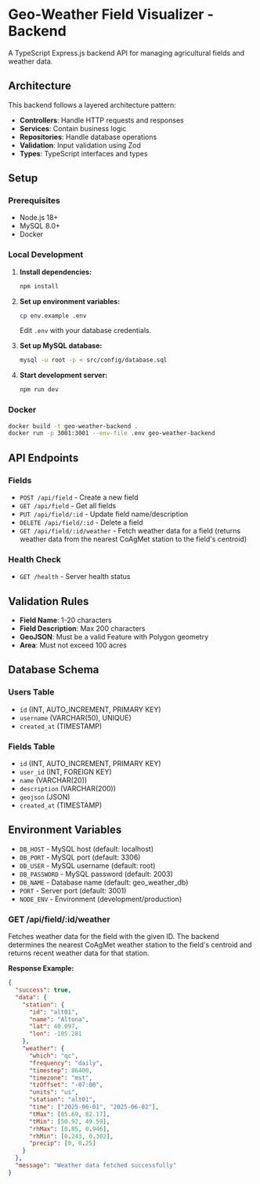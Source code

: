# Geo-Weather Field Visualizer - Backend

A TypeScript Express.js backend API for managing agricultural fields and weather data.

## Architecture

This backend follows a layered architecture pattern:

- **Controllers**: Handle HTTP requests and responses
- **Services**: Contain business logic
- **Repositories**: Handle database operations
- **Validation**: Input validation using Zod
- **Types**: TypeScript interfaces and types

## Setup

### Prerequisites

- Node.js 18+
- MySQL 8.0+
- Docker

### Local Development

1. **Install dependencies:**
   ```bash
   npm install
   ```

2. **Set up environment variables:**
   ```bash
   cp env.example .env
   ```
   Edit `.env` with your database credentials.

3. **Set up MySQL database:**
   ```bash
   mysql -u root -p < src/config/database.sql
   ```

4. **Start development server:**
   ```bash
   npm run dev
   ```

### Docker

```bash
docker build -t geo-weather-backend .
docker run -p 3001:3001 --env-file .env geo-weather-backend
```

## API Endpoints

### Fields

- `POST /api/field` - Create a new field
- `GET /api/field` - Get all fields
- `PUT /api/field/:id` - Update field name/description
- `DELETE /api/field/:id` - Delete a field
- `GET /api/field/:id/weather` - Fetch weather data for a field (returns weather data from the nearest CoAgMet station to the field's centroid)

### Health Check

- `GET /health` - Server health status

## Validation Rules

- **Field Name**: 1-20 characters
- **Field Description**: Max 200 characters
- **GeoJSON**: Must be a valid Feature with Polygon geometry
- **Area**: Must not exceed 100 acres

## Database Schema

### Users Table
- `id` (INT, AUTO_INCREMENT, PRIMARY KEY)
- `username` (VARCHAR(50), UNIQUE)
- `created_at` (TIMESTAMP)

### Fields Table
- `id` (INT, AUTO_INCREMENT, PRIMARY KEY)
- `user_id` (INT, FOREIGN KEY)
- `name` (VARCHAR(20))
- `description` (VARCHAR(200))
- `geojson` (JSON)
- `created_at` (TIMESTAMP)

## Environment Variables

- `DB_HOST` - MySQL host (default: localhost)
- `DB_PORT` - MySQL port (default: 3306)
- `DB_USER` - MySQL username (default: root)
- `DB_PASSWORD` - MySQL password (default: 2003)
- `DB_NAME` - Database name (default: geo_weather_db)
- `PORT` - Server port (default: 3001)
- `NODE_ENV` - Environment (development/production)

### GET /api/field/:id/weather
Fetches weather data for the field with the given ID. The backend determines the nearest CoAgMet weather station to the field's centroid and returns recent weather data for that station.

**Response Example:**
```json
{
  "success": true,
  "data": {
    "station": {
      "id": "alt01",
      "name": "Altona",
      "lat": 40.097,
      "lon": -105.281
    },
    "weather": {
      "which": "qc",
      "frequency": "daily",
      "timestep": 86400,
      "timezone": "mst",
      "tzOffset": "-07:00",
      "units": "us",
      "station": "alt01",
      "time": ["2025-06-01", "2025-06-02"],
      "tMax": [85.69, 82.17],
      "tMin": [50.92, 49.59],
      "rhMax": [0.85, 0.946],
      "rhMin": [0.243, 0.302],
      "precip": [0, 0.25]
    }
  },
  "message": "Weather data fetched successfully"
}
``` 